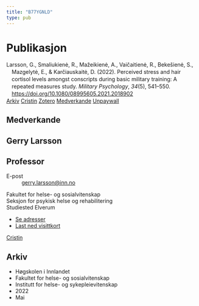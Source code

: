 ```yaml
---
title: "B77YGNLD"
type: pub
---
```

<h1>Publikasjon</h1>
<article id="csl-bib-container-B77YGNLD" class="csl-bib-container">
  <div class="csl-bib-body" style="line-height: 1.35; padding-left: 1em; text-indent:-1em;">
  <div class="csl-entry">Larsson, G., Smaliukien&#x117;, R., Ma&#x17E;eikien&#x117;, A., Vai&#x10D;aitien&#x117;, R., Beke&#x161;ien&#x117;, S., Mazgelyt&#x117;, E., &amp; Kar&#x10D;iauskait&#x117;, D. (2022). Perceived stress and hair cortisol levels amongst conscripts during basic military training: A repeated measures study. <i>Military Psychology</i>, <i>34</i>(5), 541&#x2013;550. <a href="https://doi.org/10.1080/08995605.2021.2018902">https://doi.org/10.1080/08995605.2021.2018902</a></div>
</div>
  <div class="csl-bib-buttons">
    <a href="#taxonomy-article-B77YGNLD" class="csl-bib-button">Arkiv</a>
    <a href alt="Cristin URL" class="csl-bib-button">Cristin</a>
    <a href alt="Zotero URL" class="csl-bib-button">Zotero</a>
    <a href="#contributors-article-B77YGNLD" class="csl-bib-button">Medverkande</a>
    <a href="https://www.tandfonline.com/doi/pdf/10.1080/08995605.2021.2018902?needAccess=true" class="csl-bib-button">Unpaywall</a>
  </div>
  <div id="csl-bib-meta-container-B77YGNLD"></div>
</article>
<div id="csl-bib-meta-B77YGNLD" class="csl-bib-meta">
  <article id="contributors-article-B77YGNLD" class="contributors-article">
    <h1>Medverkande</h1>
    <div class="personas">
<div class="vrtx-hinn-person-card">
<div class="photo">
<i class="lar la-user-circle missing-person"></i>
</div>
<div class="info">
<hgroup><h1>Gerry Larsson</h1>
<h2>Professor</h2>
</hgroup><dl>
<dt>E-post</dt>
<dd>
<a href="mailto:gerry.larsson@inn.no">gerry.larsson@inn.no</a>
</dd>
</dl>
<p>
Fakultet for helse- og sosialvitenskap<br>
Seksjon for psykisk helse og rehabilitering<br>
Studiested Elverum
</p>
<ul class="vrtx-hinn-links">
<li><a href="https://www.inn.no/finn-en-ansatt/gerry-larsson.html#vrtx-hinn-addresses">Se adresser</a></li>
<li><a href="https://www.inn.no/finn-en-ansatt/gerry-larsson.html?vrtx=vcf">Last ned visittkort</a></li>
</ul>
</div>
</div>
<a href="https://app.cristin.no/persons/show.jsf?id=50941" alt="Cristin URL" class="personas-cristin">Cristin</a>
</div>
  </article>
  <article id="taxonomy-article-B77YGNLD" class="taxonomy-article">
    <h1>Arkiv</h1>
    <ul>
      <li>Høgskolen i Innlandet</li>
      <li>Fakultet for helse- og sosialvitenskap</li>
      <li>Institutt for helse- og sykepleievitenskap</li>
      <li>2022</li>
      <li>Mai</li>
    </ul>
  </article>
</div>
